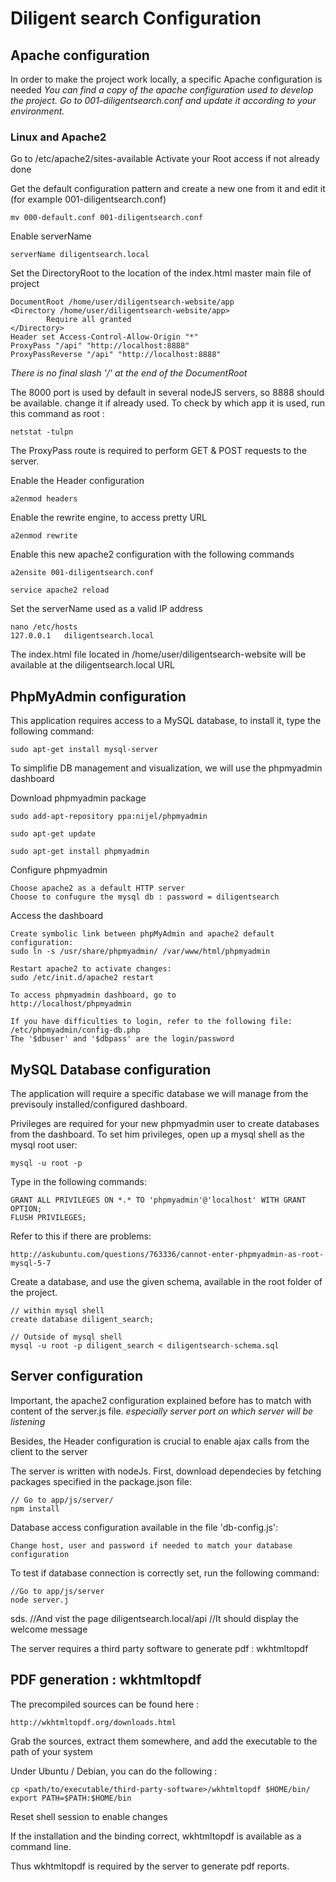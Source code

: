 Diligent search Configuration
==========


## Apache configuration

In order to make the project work locally, a specific Apache configuration is needed
*You can find a copy of the apache configuration used to develop the project. Go to 001-diligentsearch.conf and update it according to your environment.*

### Linux and Apache2

Go to /etc/apache2/sites-available
Activate your Root access if not already done



Get the default configuration pattern and create a new one from it and edit it (for example 001-diligentsearch.conf)

	mv 000-default.conf 001-diligentsearch.conf

Enable serverName 
	
	serverName diligentsearch.local

Set the DirectoryRoot to the location of the index.html master main file of project
	
	DocumentRoot /home/user/diligentsearch-website/app
	<Directory /home/user/diligentsearch-website/app>
	        Require all granted
	</Directory>
	Header set Access-Control-Allow-Origin "*"
	ProxyPass "/api" "http://localhost:8888"
	ProxyPassReverse "/api" "http://localhost:8888"

*There is no final slash '/' at the end of the DocumentRoot*

The 8000 port is used by default in several nodeJS servers, so 8888 should be available. change it if already used. To check by which app it is used, run this command as root :

	netstat -tulpn


The ProxyPass route is required to perform GET & POST requests to the server.

Enable the Header configuration
	
	a2enmod headers

Enable the rewrite engine, to access pretty URL

	a2enmod rewrite

Enable this new apache2 configuration with the following commands

	a2ensite 001-diligentsearch.conf

	service apache2 reload


Set the serverName used as a valid IP address

	nano /etc/hosts
	127.0.0.1	diligentsearch.local

The index.html file located in /home/user/diligentsearch-website will be available at the diligentsearch.local URL





## PhpMyAdmin configuration

This application requires access to a MySQL database, to install it, type the following command:

	sudo apt-get install mysql-server


To simplifie DB management and visualization, we will use the phpmyadmin dashboard

Download phpmyadmin package

	sudo add-apt-repository ppa:nijel/phpmyadmin

	sudo apt-get update

	sudo apt-get install phpmyadmin

Configure phpmyadmin

	Choose apache2 as a default HTTP server
	Choose to confugure the mysql db : password = diligentsearch


Access the dashboard

	Create symbolic link between phpMyAdmin and apache2 default configuration:
	sudo ln -s /usr/share/phpmyadmin/ /var/www/html/phpmyadmin

	Restart apache2 to activate changes:
	sudo /etc/init.d/apache2 restart

	To access phpmyadmin dashboard, go to 
	http://localhost/phpmyadmin

	If you have difficulties to login, refer to the following file:
	/etc/phpmyadmin/config-db.php
	The '$dbuser' and '$dbpass' are the login/password



## MySQL Database configuration

The application will require a specific database we will manage from the previsouly installed/configured dashboard.

Privileges are required for your new phpmyadmin user to create databases from the dashboard. To set him privileges, open up a mysql shell as the mysql root user: 

	mysql -u root -p

Type in the following commands:

	GRANT ALL PRIVILEGES ON *.* TO 'phpmyadmin'@'localhost' WITH GRANT OPTION;
	FLUSH PRIVILEGES;
	
Refer to this if there are problems:

	http://askubuntu.com/questions/763336/cannot-enter-phpmyadmin-as-root-mysql-5-7

Create a database, and use the given schema, available in the root folder of the project.

	// within mysql shell
	create database diligent_search;

	// Outside of mysql shell
	mysql -u root -p diligent_search < diligentsearch-schema.sql




## Server configuration

Important, the apache2 configuration explained before has to match with content of the server.js file.
*especially server port on which server will be listening*

Besides, the Header configuration is crucial to enable ajax calls from the client to the server

The server is written with nodeJs. First, download dependecies by fetching packages specified in the package.json file:

	// Go to app/js/server/
	npm install

Database access configuration available in the file 'db-config.js':

	Change host, user and password if needed to match your database configuration
	
To test if database connection is correctly set, run the following command:

	//Go to app/js/server
	node server.j
sds.
	//And vist the page diligentsearch.local/api
	//It should display the welcome message


The server requires a third party software to generate pdf : wkhtmltopdf

## PDF generation : wkhtmltopdf

The precompiled sources can be found here :

	http://wkhtmltopdf.org/downloads.html

Grab the sources, extract them somewhere, and add the executable to the path of your system

Under Ubuntu / Debian, you can do the following :

	cp <path/to/executable/third-party-software>/wkhtmltopdf $HOME/bin/
	export PATH=$PATH:$HOME/bin

Reset shell session to enable changes

If the installation and the binding correct, wkhtmltopdf is available as a command line.

Thus wkhtmltopdf is required by the server to generate pdf reports.
